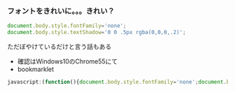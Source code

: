 ### フォントをきれいに。。。きれい？
```javascript
document.body.style.fontFamily='none';
document.body.style.textShadow='0 0 .5px rgba(0,0,0,.2)';
```
ただぼやけているだけと言う話もある
- 確認はWindows10のChrome55にて
- bookmarklet
```javascript
javascript:(function(){document.body.style.fontFamily='none';document.body.style.textShadow='0 0 .5px rgba(0,0,0,.2)';})()
```
